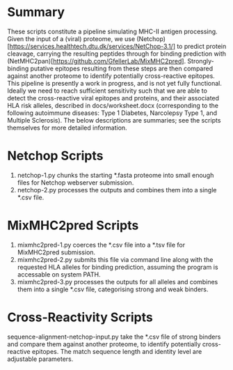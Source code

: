 # Summary
These scripts constitute a pipeline simulating MHC-II antigen processing. Given the input of a (viral) proteome, we use (Netchop)[https://services.healthtech.dtu.dk/services/NetChop-3.1/] to predict protein cleavage, carrying the resulting peptides through for binding prediction with (NetMHC2pan)[https://github.com/GfellerLab/MixMHC2pred]. Strongly-binding putative epitopes resulting from these steps are then compared against another proteome to identify potentially cross-reactive epitopes. This pipeline is presently a work in progress, and is not yet fully functional. Ideally we need to reach sufficient sensitivity such that we are able to detect the cross-reactive viral epitopes and proteins, and their associated HLA risk alleles, described in docs/worksheet.docx (corresponding to the following autoimmune diseases: Type 1 Diabetes, Narcolepsy Type 1, and Multiple Sclerosis). The below descriptions are summaries; see the scripts themselves for more detailed information.

# Netchop Scripts
1. netchop-1.py chunks the starting *.fasta proteome into small enough files for Netchop webserver submission.
2. netchop-2.py processes the outputs and combines them into a single *.csv file.

# MixMHC2pred Scripts
1. mixmhc2pred-1.py coerces the *.csv file into a *.tsv file for MixMHC2pred submission.
2. mixmhc2pred-2.py submits this file via command line along with the requested HLA alleles for binding prediction, assuming the program is accessable on system PATH.
3. mixmhc2pred-3.py processes the outputs for all alleles and combines them into a single *.csv file, categorising strong and weak binders.

# Cross-Reactivity Scripts
sequence-alignment-netchop-input.py take the *.csv file of strong binders and compare them against another proteome, to identify potentially cross-reactive epitopes. The match sequence length and identity level are adjustable parameters.